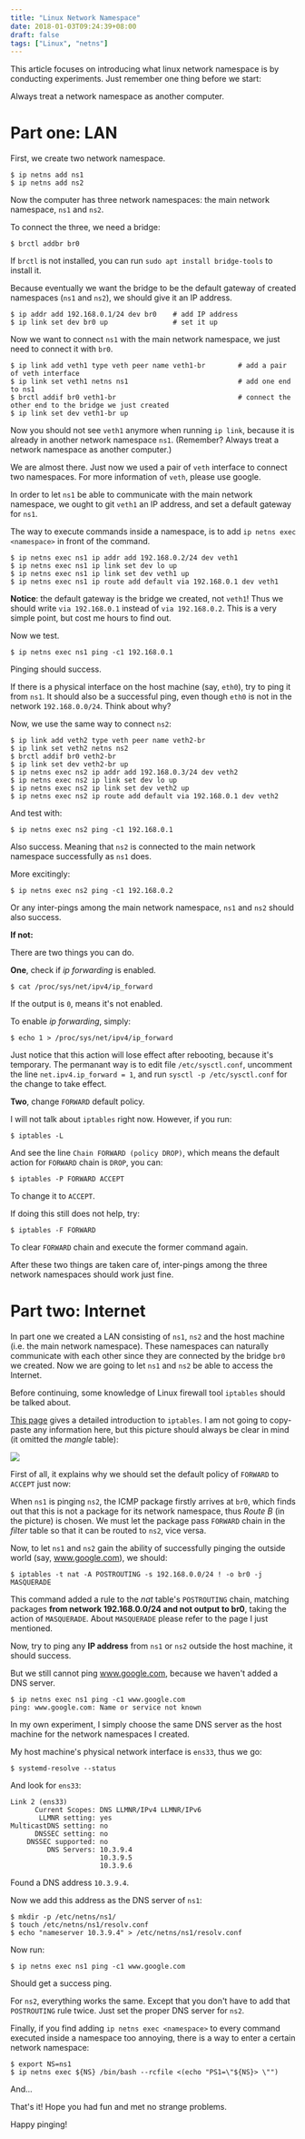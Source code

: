 ```yaml
---
title: "Linux Network Namespace"
date: 2018-01-03T09:24:39+08:00
draft: false
tags: ["Linux", "netns"]
---
```


This article focuses on introducing what linux network namespace is by conducting experiments.
Just remember one thing before we start:

Always treat a network namespace as another computer. 

<!--more-->

# Part one: LAN

First, we create two network namespace.

```
$ ip netns add ns1
$ ip netns add ns2
```

Now the computer has three network namespaces: the main network namespace, `ns1` and `ns2`.

To connect the three, we need a bridge:

```
$ brctl addbr br0
```

If `brctl` is not installed, you can run `sudo apt install bridge-tools` to install it.

Because eventually we want the bridge to be the default gateway of created namespaces (`ns1` and `ns2`), we should give it an IP address.

```
$ ip addr add 192.168.0.1/24 dev br0    # add IP address
$ ip link set dev br0 up                # set it up
```

Now we want to connect `ns1` with the main network namespace, we just need to connect it with `br0`.

```
$ ip link add veth1 type veth peer name veth1-br        # add a pair of veth interface
$ ip link set veth1 netns ns1                           # add one end to ns1
$ brctl addif br0 veth1-br                              # connect the other end to the bridge we just created
$ ip link set dev veth1-br up
```

Now you should not see `veth1` anymore when running `ip link`, because it is already in another network namespace `ns1`. (Remember? Always treat a network namespace as another computer.)

We are almost there. Just now we used a pair of `veth` interface to connect two namespaces. For more information of `veth`, please use google.

In order to let `ns1` be able to communicate with the main network namespace, we ought to git `veth1` an IP address, and set a default gateway for `ns1`.

The way to execute commands inside a namespace, is to add `ip netns exec <namespace>` in front of the command.

```
$ ip netns exec ns1 ip addr add 192.168.0.2/24 dev veth1
$ ip netns exec ns1 ip link set dev lo up
$ ip netns exec ns1 ip link set dev veth1 up
$ ip netns exec ns1 ip route add default via 192.168.0.1 dev veth1
```

**Notice**: the default gateway is the bridge we created, not `veth1`! Thus we should write `via 192.168.0.1` instead of `via 192.168.0.2`. This is a very simple point, but cost me hours to find out.

Now we test.

```
$ ip netns exec ns1 ping -c1 192.168.0.1
```

Pinging should success.

If there is a physical interface on the host machine (say, `eth0`), try to ping it from `ns1`. It should also be a successful ping, even though `eth0` is not in the network `192.168.0.0/24`. Think about why?

Now, we use the same way to connect `ns2`:

```
$ ip link add veth2 type veth peer name veth2-br
$ ip link set veth2 netns ns2
$ brctl addif br0 veth2-br
$ ip link set dev veth2-br up
$ ip netns exec ns2 ip addr add 192.168.0.3/24 dev veth2
$ ip netns exec ns2 ip link set dev lo up
$ ip netns exec ns2 ip link set dev veth2 up
$ ip netns exec ns2 ip route add default via 192.168.0.1 dev veth2
```

And test with:

```
$ ip netns exec ns2 ping -c1 192.168.0.1
```

Also success. Meaning that `ns2` is connected to the main network namespace successfully as `ns1` does. 

More excitingly:

```
$ ip netns exec ns2 ping -c1 192.168.0.2
```

Or any inter-pings among the main network namespace, `ns1` and  `ns2` should also success. 

**If not:**

There are two things you can do.

**One**, check if *ip forwarding* is enabled. 

```
$ cat /proc/sys/net/ipv4/ip_forward
```

If the output is `0`, means it's not enabled.

To enable *ip forwarding*, simply:

```
$ echo 1 > /proc/sys/net/ipv4/ip_forward
```

Just notice that this action will lose effect after rebooting, because it's temporary. The permanant way is to edit file `/etc/sysctl.conf`, uncomment the line `net.ipv4.ip_forward = 1`, and run `sysctl -p /etc/sysctl.conf` for the change to take effect.

**Two**, change `FORWARD` default policy.

I will not talk about `iptables` right now. However, if you run:

```
$ iptables -L
```

And see the line `Chain FORWARD (policy DROP)`, which means the default action for `FORWARD` chain is `DROP`, you can:

```
$ iptables -P FORWARD ACCEPT
```

To change it to `ACCEPT`.

If doing this still does not help, try:

```
$ iptables -F FORWARD
```

To clear `FORWARD` chain and execute the former command again.

After these two things are taken care of, inter-pings among the three network namespaces should work just fine.

# Part two: Internet

In part one we created a LAN consisting of `ns1`, `ns2` and the host machine (i.e. the main network namespace). These namespaces can naturally communicate with each other since they are connected by the bridge `br0` we created. Now we are going to let `ns1` and `ns2` be able to access the Internet.

Before continuing, some knowledge of Linux firewall tool `iptables` should be talked about.

[This page](http://cn.linux.vbird.org/linux_server/0250simple_firewall.php#netfilter_syntax) gives a detailed introduction to `iptables`. I am not going to copy-paste any information here, but this picture should always be clear in mind (it omitted the *mangle* table):

![](/images/linux-netns-iptables_04.gif)

First of all, it explains why we should set the default policy of `FORWARD` to `ACCEPT` just now:

When `ns1` is pinging `ns2`, the ICMP package firstly arrives at `br0`, which finds out that this is not a package for its network namespace, thus *Route B* (in the picture) is chosen. We must let the package pass `FORWARD` chain in the *filter* table so that it can be routed to `ns2`, vice versa.

Now, to let `ns1` and `ns2` gain the ability of successfully pinging the outside world (say, www.google.com), we should:

```
$ iptables -t nat -A POSTROUTING -s 192.168.0.0/24 ! -o br0 -j MASQUERADE
```

This command added a rule to the *nat* table's `POSTROUTING` chain, matching packages **from network 192.168.0.0/24 and not output to br0**, taking the action of `MASQUERADE`. About `MASQUERADE` please refer to the page I just mentioned.

Now, try to ping any **IP address** from `ns1` or `ns2` outside the host machine, it should success.

But we still cannot ping www.google.com, because we haven't added a DNS server.

```
$ ip netns exec ns1 ping -c1 www.google.com
ping: www.google.com: Name or service not known
```

In my own experiment, I simply choose the same DNS server as the host machine for the network namespaces I created.

My host machine's physical network interface is `ens33`, thus we go:

```
$ systemd-resolve --status
```

And look for `ens33`:

```
Link 2 (ens33)
      Current Scopes: DNS LLMNR/IPv4 LLMNR/IPv6
       LLMNR setting: yes
MulticastDNS setting: no
      DNSSEC setting: no
    DNSSEC supported: no
         DNS Servers: 10.3.9.4
                      10.3.9.5
                      10.3.9.6
```

Found a DNS address `10.3.9.4`.

Now we add this address as the DNS server of `ns1`:

```
$ mkdir -p /etc/netns/ns1/
$ touch /etc/netns/ns1/resolv.conf
$ echo "nameserver 10.3.9.4" > /etc/netns/ns1/resolv.conf
```

Now run:

```
$ ip netns exec ns1 ping -c1 www.google.com
```

Should get a success ping.

For `ns2`, everything works the same. Except that you don't have to add that `POSTROUTING` rule twice. Just set the proper DNS server for `ns2`.

Finally, if you find adding `ip netns exec <namespace>` to every command executed inside a namespace too annoying, there is a way to enter a certain network namespace:

```
$ export NS=ns1
$ ip netns exec ${NS} /bin/bash --rcfile <(echo "PS1=\"${NS}> \"")
```

And...

That's it! Hope you had fun and met no strange problems.

Happy pinging!
